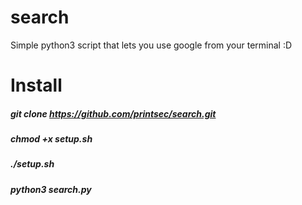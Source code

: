 # search
Simple python3 script that lets you use google from your terminal :D



# Install
##### git clone https://github.com/printsec/search.git
##### chmod +x setup.sh
##### ./setup.sh
##### python3 search.py


